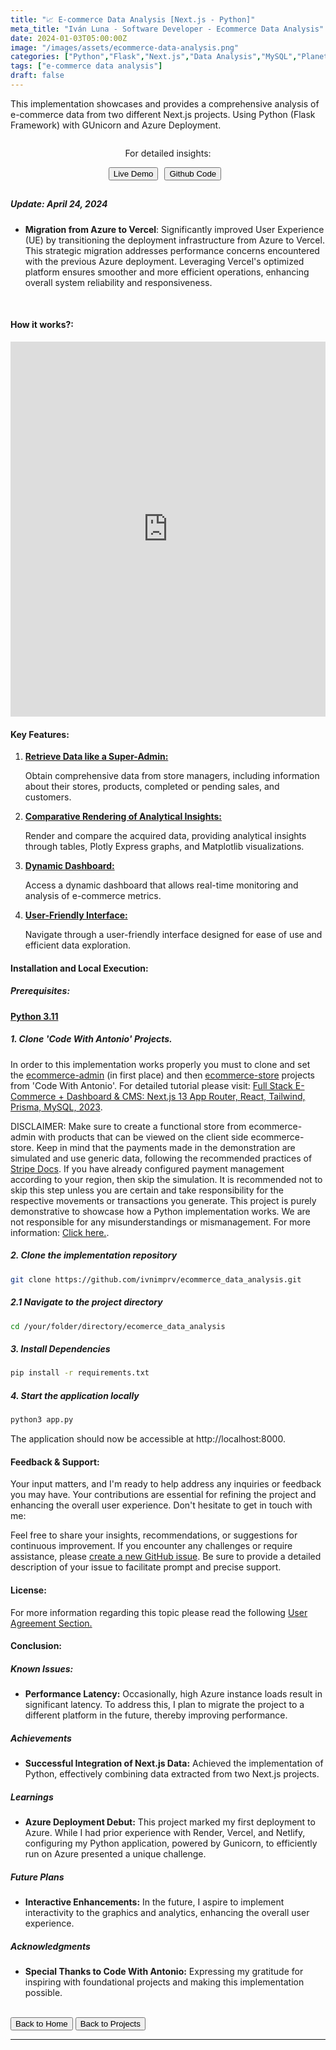 ```yaml
---
title: "📈 E-commerce Data Analysis [Next.js - Python]"
meta_title: "Iván Luna - Software Developer - Ecommerce Data Analysis"
date: 2024-01-03T05:00:00Z
image: "/images/assets/ecommerce-data-analysis.png"
categories: ["Python","Flask","Next.js","Data Analysis","MySQL","Planetscale","Solutions","Implementations","Full Stack Development","Azure Deployment"]
tags: ["e-commerce data analysis"]
draft: false
---
```


This implementation showcases and provides a comprehensive analysis of e-commerce data from two different Next.js projects. Using Python (Flask Framework) with GUnicorn and Azure Deployment.

<div style="display: flex; justify-content: center;">
  <div style="text-align: center;">
    <p>For detailed insights:</p>
  </div>
</div>
<div style="display: flex; justify-content: center; flex-wrap: wrap; ">
  <button class="btn btn-primary" style="margin-right: 10px; margin-bottom: 10px;" onclick="window.open('https://ecommerce-data-analysis.vercel.app/', '_blank');">Live Demo</button>  
  <button class="btn btn-primary" style="margin-right: 10px; margin-bottom: 10px;" onclick="window.open('https://github.com/imprvhub/ecommerce-data-analysis/', '_blank');">Github Code</button>   
</div>

<style>
@media screen and (max-width: 530px) {
  .btn {
    margin-right: 0;
    margin-bottom: 10px;
    max-width: 250px; 
  }
}
</style>

##### Update: April 24, 2024

- **Migration from Azure to Vercel**: Significantly improved User Experience (UE) by transitioning the deployment infrastructure from Azure to Vercel. This strategic migration addresses performance concerns encountered with the previous Azure deployment. Leveraging Vercel's optimized platform ensures smoother and more efficient operations, enhancing overall system reliability and responsiveness.
<br>

#### How it works?:

<div style="text-align: center;">
  <iframe width="100%" height="600" src="https://www.youtube.com/embed/kJ6O4pHK_rc" frameborder="0" allowfullscreen style="margin: auto;"></iframe>
</div>

#### Key Features:
1. <ins>**Retrieve Data like a Super-Admin:**<ins>

   Obtain comprehensive data from store managers, including information about their stores, products, completed or pending sales, and customers.

2. <ins>**Comparative Rendering of Analytical Insights:**<ins>

   Render and compare the acquired data, providing analytical insights through tables, Plotly Express graphs, and Matplotlib visualizations.

3. <ins>**Dynamic Dashboard:**<ins>

   Access a dynamic dashboard that allows real-time monitoring and analysis of e-commerce metrics.

4. <ins>**User-Friendly Interface:**<ins>

   Navigate through a user-friendly interface designed for ease of use and efficient data exploration.
   

#### Installation and Local Execution:

##### Prerequisites:
[**Python 3.11**](https://www.python.org/downloads/release/python-3110/)

##### 1. Clone 'Code With Antonio' Projects. 
In order to this implementation works properly you must to clone and set the [ecommerce-admin](https://github.com/antonioerdeljac/next13-ecommerce-admin) (in first place) and then [ecommerce-store](https://github.com/antonioerdeljac/next13-ecommerce-store) projects from 'Code With Antonio'. For detailed tutorial please visit: [Full Stack E-Commerce + Dashboard & CMS: Next.js 13 App Router, React, Tailwind, Prisma, MySQL, 2023](https://www.youtube.com/watch?v=5miHyP6lExg).

DISCLAIMER: Make sure to create a functional store from ecommerce-admin with products that can be viewed on the client side ecommerce-store. Keep in mind that the payments made in the demonstration are simulated and use generic data, following the recommended practices of [Stripe Docs](https://stripe.com/docs/testing ). If you have already configured payment management according to your region, then skip the simulation. It is recommended not to skip this step unless you are certain and take responsibility for the respective movements or transactions you generate. This project is purely demonstrative to showcase how a Python implementation works. We are not responsible for any misunderstandings or mismanagement. For more information: [Click here.](https://ecommerce-data-analysis.vercel.app/user_agreements.html).

##### 2. Clone the implementation repository
```bash
git clone https://github.com/ivnimprv/ecommerce_data_analysis.git
```
##### 2.1 Navigate to the project directory
```bash
cd /your/folder/directory/ecomerce_data_analysis
```
##### 3. Install Dependencies
```bash
pip install -r requirements.txt
```
##### 4. Start the application locally
```bash
python3 app.py
```
The application should now be accessible at http://localhost:8000.

#### Feedback & Support:
Your input matters, and I'm ready to help address any inquiries or feedback you may have. Your contributions are essential for refining the project and enhancing the overall user experience. Don't hesitate to get in touch with me:

Feel free to share your insights, recommendations, or suggestions for continuous improvement. If you encounter any challenges or require assistance, please [create a new GitHub issue](https://github.com/imprvhub/ecommerce-data-analysis/issues/new). Be sure to provide a detailed description of your issue to facilitate prompt and precise support.

#### License:
For more information regarding this topic please read the following [User Agreement Section.](https://ecommerce-data-analysis.vercel.app/user_agreements.html)

#### Conclusion:

##### Known Issues:

- **Performance Latency:** Occasionally, high Azure instance loads result in significant latency. To address this, I plan to migrate the project to a different platform in the future, thereby improving performance.

##### Achievements

- **Successful Integration of Next.js Data:** Achieved the implementation of Python, effectively combining data extracted from two Next.js projects.

##### Learnings

- **Azure Deployment Debut:** This project marked my first deployment to Azure. While I had prior experience with Render, Vercel, and Netlify, configuring my Python application, powered by Gunicorn, to efficiently run on Azure presented a unique challenge.

##### Future Plans

- **Interactive Enhancements:** In the future, I aspire to implement interactivity to the graphics and analytics, enhancing the overall user experience.

##### Acknowledgments

- **Special Thanks to Code With Antonio:** Expressing my gratitude for inspiring with foundational projects and making this implementation possible.

<br>
<div class="flex justify-between">
      <button class="btn btn-primary" onclick="window.location.href='/';">Back to Home</button>
      <button class="btn btn-primary" onclick="window.location.href='/projects';">Back to Projects</button>     
</div>

---
